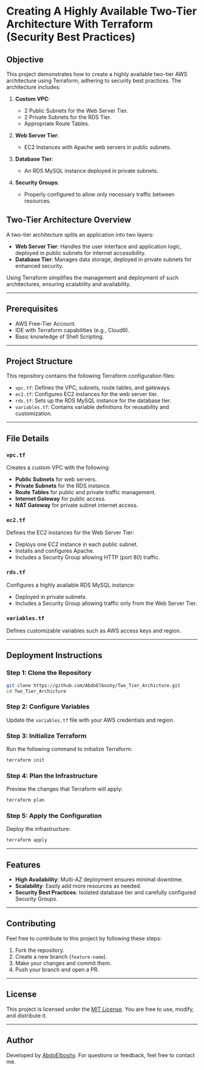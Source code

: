 # Creating A Highly Available Two-Tier Architecture With Terraform (Security Best Practices)

## Objective

This project demonstrates how to create a highly available two-tier AWS architecture using Terraform, adhering to security best practices. The architecture includes:

1. **Custom VPC**:
   - 2 Public Subnets for the Web Server Tier.
   - 2 Private Subnets for the RDS Tier.
   - Appropriate Route Tables.

2. **Web Server Tier**:
   - EC2 Instances with Apache web servers in public subnets.

3. **Database Tier**:
   - An RDS MySQL instance deployed in private subnets.

4. **Security Groups**:
   - Properly configured to allow only necessary traffic between resources.

## Two-Tier Architecture Overview

A two-tier architecture splits an application into two layers:
- **Web Server Tier**: Handles the user interface and application logic, deployed in public subnets for internet accessibility.
- **Database Tier**: Manages data storage, deployed in private subnets for enhanced security.

Using Terraform simplifies the management and deployment of such architectures, ensuring scalability and availability.

---

## Prerequisites

- AWS Free-Tier Account.
- IDE with Terraform capabilities (e.g., Cloud9).
- Basic knowledge of Shell Scripting.

---

## Project Structure

This repository contains the following Terraform configuration files:

- `vpc.tf`: Defines the VPC, subnets, route tables, and gateways.
- `ec2.tf`: Configures EC2 instances for the web server tier.
- `rds.tf`: Sets up the RDS MySQL instance for the database tier.
- `variables.tf`: Contains variable definitions for reusability and customization.

---

## File Details

### `vpc.tf`

Creates a custom VPC with the following:
- **Public Subnets** for web servers.
- **Private Subnets** for the RDS instance.
- **Route Tables** for public and private traffic management.
- **Internet Gateway** for public access.
- **NAT Gateway** for private subnet internet access.

### `ec2.tf`

Defines the EC2 instances for the Web Server Tier:
- Deploys one EC2 instance in each public subnet.
- Installs and configures Apache.
- Includes a Security Group allowing HTTP (port 80) traffic.

### `rds.tf`

Configures a highly available RDS MySQL instance:
- Deployed in private subnets.
- Includes a Security Group allowing traffic only from the Web Server Tier.

### `variables.tf`

Defines customizable variables such as AWS access keys and region.

---

## Deployment Instructions

### Step 1: Clone the Repository
```bash
git clone https://github.com/AbdoElboshy/Two_Tier_Archicture.git
cd Two_Tier_Archicture
```

### Step 2: Configure Variables
Update the `variables.tf` file with your AWS credentials and region.

### Step 3: Initialize Terraform
Run the following command to initialize Terraform:
```bash
terraform init
```

### Step 4: Plan the Infrastructure
Preview the changes that Terraform will apply:
```bash
terraform plan
```

### Step 5: Apply the Configuration
Deploy the infrastructure:
```bash
terraform apply
```

---

## Features

- **High Availability**: Multi-AZ deployment ensures minimal downtime.
- **Scalability**: Easily add more resources as needed.
- **Security Best Practices**: Isolated database tier and carefully configured Security Groups.

---

## Contributing

Feel free to contribute to this project by following these steps:
1. Fork the repository.
2. Create a new branch (`feature-name`).
3. Make your changes and commit them.
4. Push your branch and open a PR.

---

## License

This project is licensed under the [MIT License](LICENSE). You are free to use, modify, and distribute it.

---

## Author

Developed by [AbdoElboshy](https://github.com/AbdoElboshy). For questions or feedback, feel free to contact me.

